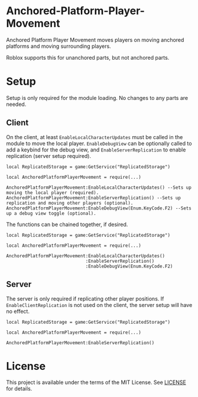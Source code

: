 # Anchored-Platform-Player-Movement
Anchored Platform Player Movement moves players on moving
anchored platforms and moving surrounding players.

Roblox supports this for unanchored parts, but not anchored
parts.

# Setup
Setup is only required for the module loading. No changes to
any parts are needed.

## Client
On the client, at least `EnableLocalCharacterUpdates` must be
called in the module to move the local player. `EnableDebugView`
can be optionally called to add a keybind for the debug view,
and `EnableServerReplication` to enable replication (server setup
required).

```luau
local ReplicatedStorage = game:GetService("ReplicatedStorage")

local AnchoredPlatformPlayerMovement = require(...)

AnchoredPlatformPlayerMovement:EnableLocalCharacterUpdates() --Sets up moving the local player (required).
AnchoredPlatformPlayerMovement:EnableServerReplication() --Sets up replication and moving other players (optional).
AnchoredPlatformPlayerMovement:EnableDebugView(Enum.KeyCode.F2) --Sets up a debug view toggle (optional).
```

The functions can be chained together, if desired.

```luau
local ReplicatedStorage = game:GetService("ReplicatedStorage")

local AnchoredPlatformPlayerMovement = require(...)

AnchoredPlatformPlayerMovement:EnableLocalCharacterUpdates()
                              :EnableServerReplication()
                              :EnableDebugView(Enum.KeyCode.F2)
```

## Server
The server is only required if replicating other player positions.
If `EnableClientReplication` is not used on the client, the server
setup will have no effect.

```luau
local ReplicatedStorage = game:GetService("ReplicatedStorage")

local AnchoredPlatformPlayerMovement = require(...)

AnchoredPlatformPlayerMovement:EnableServerReplication()
```

# License
This project is available under the terms of the MIT License.
See [LICENSE](LICENSE) for details.
